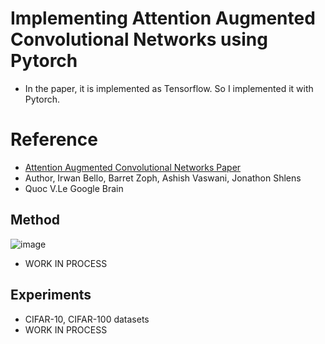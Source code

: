 # Implementing Attention Augmented Convolutional Networks using Pytorch
- In the paper, it is implemented as Tensorflow. So I implemented it with Pytorch.

# Reference
- [Attention Augmented Convolutional Networks Paper](https://arxiv.org/abs/1904.09925)
- Author, Irwan Bello, Barret Zoph, Ashish Vaswani, Jonathon Shlens
- Quoc V.Le Google Brain

## Method
![image](https://user-images.githubusercontent.com/22078438/56668731-ffb5dd80-66ea-11e9-9274-1223f579f039.PNG)
- WORK IN PROCESS

## Experiments
- CIFAR-10, CIFAR-100 datasets
- WORK IN PROCESS
